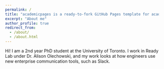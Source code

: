 ```yaml
---
permalink: /
title: "academicpages is a ready-to-fork GitHub Pages template for academic personal websites"
excerpt: "About me"
author_profile: true
redirect_from: 
  - /about/
  - /about.html
---
```


Hi! I am a 2nd year PhD student at the University of Toronto. I work in Ready Lab under Dr. Alison Olechowski, and my work looks at how engineers use new enterprise communication tools, such as Slack. 

